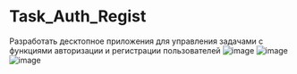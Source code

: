 # Task_Auth_Regist
Разработать десктопное приложения для управления задачами с функциями авторизации и регистрации пользователей
![image](https://github.com/user-attachments/assets/66c675a2-e1c0-416e-9346-4bcce97e047d)
![image](https://github.com/user-attachments/assets/1f45a727-5164-4713-8939-e456dd061cb4)
![image](https://github.com/user-attachments/assets/f25ef250-ae9b-4408-b507-e4bd209f4bee)
